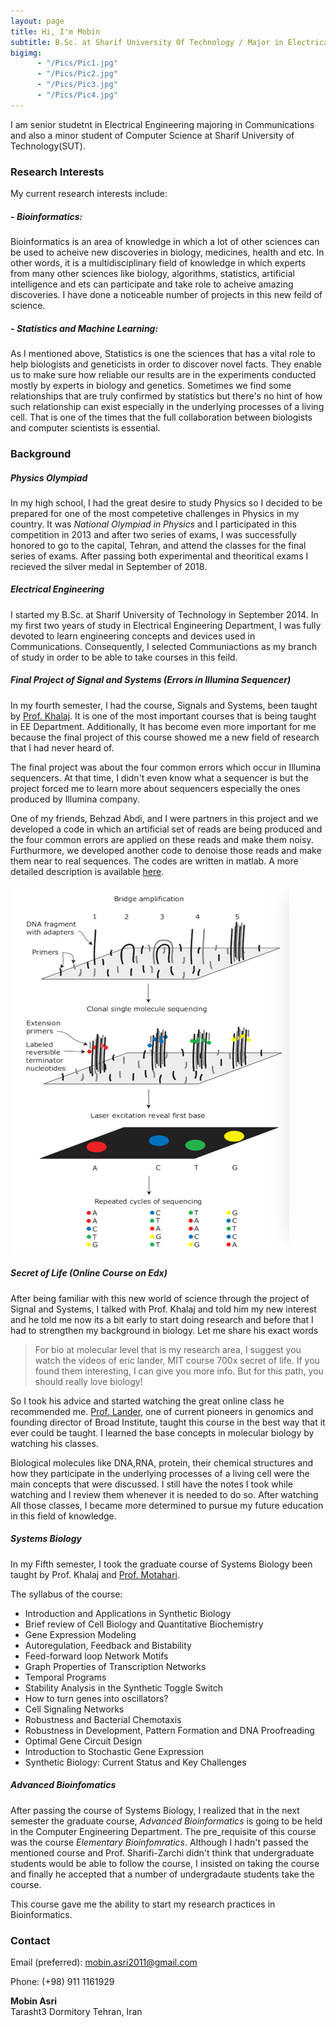```yaml
---
layout: page
title: Hi, I'm Mobin
subtitle: B.Sc. at Sharif University Of Technology / Major in Electrical Engineering / Minor in Computer Science
bigimg: 
      - "/Pics/Pic1.jpg"
      - "/Pics/Pic2.jpg"
      - "/Pics/Pic3.jpg"
      - "/Pics/Pic4.jpg"
---
```


I am senior studetnt in Electrical Engineering majoring in Communications and also a minor student of Computer Science at Sharif University of Technology(SUT).

### Research Interests

My current research interests include:

##### - *Bioinformatics*:
Bioinformatics is an area of knowledge in which a lot of other sciences can be used to acheive new discoveries in biology, medicines, health and etc. In other words, it is a multidisciplinary field of knowledge in which experts from many other sciences like biology, algorithms, statistics, artificial intelligence and ets can participate and take role to acheive amazing discoveries. I have done a noticeable number of projects in this new feild of science. 

##### - *Statistics and Machine Learning*:
As I mentioned above, Statistics is one the sciences that has a vital role to help biologists and geneticists in order to discover novel facts. They enable us to make sure how reliable our results are in the experiments conducted mostly by experts in biology and genetics. Sometimes we find some relationships that are truly confirmed by statistics but there's no hint of how such relationship can exist especially in the underlying processes of a living cell. That is one of the times that the full collaboration between biologists and computer scientists is essential.

### Background

##### _Physics Olympiad_
In my high school, I had the great desire to study Physics so I decided to be prepared for one of the most competetive challenges in Physics in my country. It was *National Olympiad in Physics* and I participated in this competition in 2013 and after two series of exams, I was successfully honored to go to the capital, Tehran, and attend the classes for the final series of exams. After passing both experimental and theoritical exams I recieved the silver medal in September of 2018.

##### _Electrical Engineering_
I started my B.Sc. at Sharif University of Technology in September 2014. In my first two years of study in Electrical Engineering Department, I was fully devoted to learn engineering concepts and devices used in Communications. Consequently, I selected Communiactions as my branch of study in order to be able to take courses in this feild. 

##### _Final Project of Signal and Systems (Errors in Illumina Sequencer)_
In my fourth semester, I had the course, Signals and Systems, been taught by [Prof. Khalaj](http://sharif.edu/~khalaj/). It is one of the most important courses that is being taught in EE Department. Additionally, It has become even more important for me because the final project of this course showed me a new field of research that I had never heard of. 

The final project was about the four common errors which occur in Illumina sequencers. At that time, I didn't even know what a sequencer is but the project forced me to learn more about sequencers especially the ones produced by Illumina company.

One of my friends, Behzad Abdi, and I were partners in this project and we developed a code in which an artificial set of reads are being produced and the four common errors are applied on these reads and make them noisy. Furthurmore, we developed another code to denoise those reads and make them near to real sequences. The codes are written in matlab.
A more detailed description is available [here](https://mobinasri.github.io/projects/).

![Illumina Sequencer pipeline (simplified)](/extra_pics/Sequencing-fig1.jpg)

##### _Secret of Life (Online Course on Edx)_
After being familiar with this new world of science through the project of Signal and Systems, I talked with Prof. Khalaj and told him my new interest and he told me now its a bit early to start doing research and before that I had to strengthen my background in biology. Let me share his exact words
>For bio at molecular level that is my research area, I suggest you watch the videos of eric lander, MIT course 700x secret of life. If you found them interesting, I can give you more info. But for this path, you should really love biology!

So I took his advice and started watching the great online class he recommended me. [Prof. Lander](https://biology.mit.edu/profile/eric-s-lander/), one of current pioneers in genomics and founding director of Broad Institute, taught this course in the best way that it ever could be taught. I learned the base concepts in molecular biology by watching his classes. 

Biological molecules like DNA,RNA, protein, their chemical structures and how they participate in the underlying processes of a living cell were the main concepts that were discussed. I still have the notes I took while watching and I review them whenever it is needed to do so. After watching All those classes, I became more determined to pursue my future education in this field of knowledge.

##### _Systems Biology_
In my Fifth semester, I took the graduate course of Systems Biology been taught by Prof. Khalaj and [Prof. Motahari](http://sharif.edu/~motahari/index.html). 

The syllabus of the course:

- Introduction and Applications in Synthetic Biology
- Brief review of Cell Biology and Quantitative Biochemistry
- Gene Expression Modeling
- Autoregulation, Feedback and Bistability
- Feed-forward loop Network Motifs
- Graph Properties of Transcription Networks
- Temporal Programs
- Stability Analysis in the Synthetic Toggle Switch
- How to turn genes into oscillators?
- Cell Signaling Networks
- Robustness and Bacterial Chemotaxis
- Robustness in Development, Pattern Formation and DNA Proofreading
- Optimal Gene Circuit Design
- Introduction to Stochastic Gene Expression
- Synthetic Biology: Current Status and Key Challenges

##### _Advanced Bioinfomatics_
After passing the course of Systems Biology, I realized that in the next semester the graduate course, _Advanced Bioinformatics_ is going to be held in the Computer Engineering Department. The pre_requisite of this course was the course _Elementary Bioinfomratics_. Although I hadn't passed the mentioned course and Prof. Sharifi-Zarchi didn't think that undergraduate students would be able to follow the course, I insisted on taking the course and finally he accepted that a number of undergradaute students take the course.

This course gave me the ability to start my research practices in Bioinformatics.


### Contact
Email (preferred): mobin.asri2011@gmail.com 

Phone: (+98) 911 1161929

**Mobin Asri**  
Tarasht3 Dormitory 
Tehran, Iran

